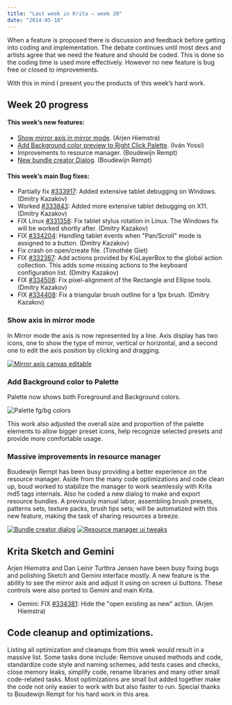 ```yaml
---
title: "Last week in Krita — week 20"
date: "2014-05-18"
---
```


When a feature is proposed there is discussion and feedback before getting into coding and implementation. The debate continues until most devs and artists agree that we need the feature and should be coded. This is done so the coding time is used more effectively. However no new feature is bug free or closed to improvements.

With this in mind I present you the products of this week’s hard work.

## Week 20 progress

#### This week’s new features:

- [Show mirror axis in mirror mode](#show-axis). (Arjen Hiemstra)
- [Add Background color preview to Right Click Palette](#popup-bg). (Iván Yossi)
- Improvements to resource manager. (Boudewijn Rempt)
- [New bundle creator Dialog](#bundle-create). (Boudewijn Rempt)

#### This week’s main Bug fixes:

- Partially fix [#333917](https://bugs.kde.org/show_bug.cgi?id=333917): Added extensive tablet debugging on Windows. (Dmitry Kazakov)
- Worked [#333843](https://bugs.kde.org/show_bug.cgi?id=333843): Added more extensive tablet debugging on X11. (Dmitry Kazakov)
- FIX Linux [#331358](https://bugs.kde.org/show_bug.cgi?id=331358): Fix tablet stylus rotation in Linux. The Windows fix will be worked shortly after. (Dmitry Kazakov)
- FIX [#334204](https://bugs.kde.org/show_bug.cgi?id=334204): Handling tablet events when "Pan/Scroll" mode is assigned to a button. (Dmitry Kazakov)
- Fix crash on open/create file. (Timothée Giet)
- FIX [#332367](https://bugs.kde.org/show_bug.cgi?id=332367): Add actions provided by KisLayerBox to the global action collection. This adds some missing actions to the keyboard configuration list. (Dmitry Kazakov)
- FIX [#334508](https://bugs.kde.org/show_bug.cgi?id=334508): Fix pixel-alignment of the Rectangle and Ellipse tools. (Dmitry Kazakov)
- FIX [#334408](https://bugs.kde.org/show_bug.cgi?id=334408): Fix a triangular brush outline for a 1px brush. (Dmitry Kazakov)

### Show axis in mirror mode

In Mirror mode the axis is now represented by a line. Axis display has two icons, one to show the type of mirror, vertical or horizontal, and a second one to edit the axis position by clicking and dragging.

[![Mirror axis canvas editable](/images/posts/2014/sm_w20_mirror-axis-edit_thumb.jpg)](https://krita.org/wp-content/uploads/2014/05/sm_w20_mirror-axis-edit.jpg)

### Add Background color to Palette

Palette now shows both Foreground and Background colors.

![Palette fg/bg colors](/images/posts/2014/sm_w20_palette-fgbg.jpg)

This work also adjusted the overall size and proportion of the palette elements to allow bigger preset icons, help recognize selected presets and provide more comfortable usage.

### Massive improvements in resource manager

Boudewijn Rempt has been busy providing a better experience on the resource manager. Aside from the many code optimizations and code clean up, boud worked to stabilize the manager to work seamlessly with Krita md5 tags internals. Also he coded a new dialog to make and export resource bundles. A previously manual labor, assembling brush presets, patterns sets, texture packs, brush tips sets; will be automatized with this new feature, making the task of sharing resources a breeze.

[![Bundle creator dialog](/images/posts/2014/sm_w20_bundle-dialog_thumb.jpg)](https://krita.org/wp-content/uploads/2014/05/sm_w20_bundle-dialog_thumb.jpg) [![Resource manager ui tweaks](/images/posts/2014/sm_w20_resource-manager_thumb.jpg)](https://krita.org/wp-content/uploads/2014/05/sm_w20_resource-manager.jpg)

## Krita Sketch and Gemini

Arjen Hiemstra and Dan Leinir Turthra Jensen have been busy fixing bugs and polishing Sketch and Gemini interface mostly. A new feature is the ability to see the mirror axis and adjust it using on screen ui buttons. These controls were also ported to Gemini and main Krita.

- Gemini: FIX [#334381](https://bugs.kde.org/show_bug.cgi?id=334381): Hide the "open existing as new" action. (Arjen Hiemstra)

## Code cleanup and optimizations.

Listing all optimization and cleanups from this week would result in a massive list. Some tasks done include: Remove unused methods and code, standardize code style and naming schemes, add tests cases and checks, close memory leaks, simplify code, rename libraries and many other small code-related tasks. Most optimizations are small but added together make the code not only easier to work with but also faster to run. Special thanks to Boudewijn Rempt for his hard work in this area.
